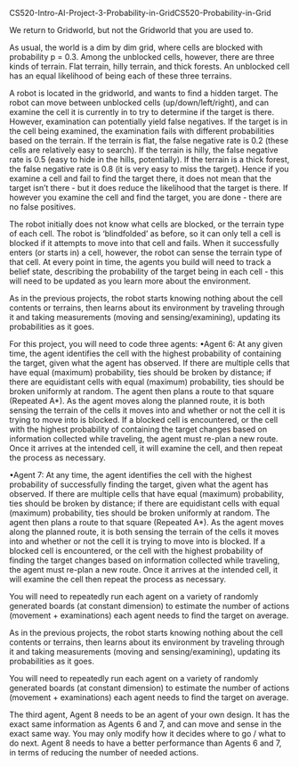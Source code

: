 CS520-Intro-AI-Project-3-Probability-in-GridCS520-Probability-in-Grid


We return to Gridworld, but not the Gridworld that you are used to.

As usual, the world is a dim by dim grid, where cells are blocked with probability p = 0.3. Among the unblocked cells, however, there are three kinds of terrain. Flat terrain, hilly terrain, and thick forests. An unblocked cell has an equal likelihood of being each of these three terrains.

A robot is located in the gridworld, and wants to find a hidden target. The robot can move between unblocked cells (up/down/left/right), and can examine the cell it is currently in to try to determine if the target is there. However, examination can potentially yield false negatives. If the target is in the cell being examined, the examination fails with different probabilities based on the terrain. If the terrain is flat, the false negative rate is 0.2 (these cells are relatively easy to search). If the terrain is hilly, the false negative rate is 0.5 (easy to hide in the hills, potentially). If the terrain is a thick forest, the false negative rate is 0.8 (it is very easy to miss the target). Hence if you examine a cell and fail to find the target there, it does not mean that the target isn’t there - but it does reduce the likelihood that the target is there. If however you examine the cell and find the target, you are done - there are no false positives.

The robot initially does not know what cells are blocked, or the terrain type of each cell. The robot is ‘blindfolded’ as before, so it can only tell a cell is blocked if it attempts to move into that cell and fails. When it successfully enters (or starts in) a cell, however, the robot can sense the terrain type of that cell. At every point in time, the agents you build will need to track a belief state, describing the probability of the target being in each cell - this will need to be updated as you learn more about the environment.

As in the previous projects, the robot starts knowing nothing about the cell contents or terrains, then learns about
its environment by traveling through it and taking measurements (moving and sensing/examining), updating its
probabilities as it goes.

For this project, you will need to code three agents:
•Agent 6: At any given time, the agent identifies the cell with the highest probability of containing
the target, given what the agent has observed. If there are multiple cells that have equal (maximum)
probability, ties should be broken by distance; if there are equidistant cells with equal (maximum) probability,
ties should be broken uniformly at random. The agent then plans a route to that square (Repeated A*). As
the agent moves along the planned route, it is both sensing the terrain of the cells it moves into and whether
or not the cell it is trying to move into is blocked. If a blocked cell is encountered, or the cell with the highest
probability of containing the target changes based on information collected while traveling, the agent must
re-plan a new route. Once it arrives at the intended cell, it will examine the cell, and then repeat the process
as necessary.

•Agent 7: At any time, the agent identifies the cell with the highest probability of successfully finding
the target, given what the agent has observed. If there are multiple cells that have equal (maximum)
probability, ties should be broken by distance; if there are equidistant cells with equal (maximum) probability,
ties should be broken uniformly at random. The agent then plans a route to that square (Repeated A*). As
the agent moves along the planned route, it is both sensing the terrain of the cells it moves into and whether
or not the cell it is trying to move into is blocked. If a blocked cell is encountered, or the cell with the highest
probability of finding the target changes based on information collected while traveling, the agent must re-plan
a new route. Once it arrives at the intended cell, it will examine the cell then repeat the process as necessary.

You will need to repeatedly run each agent on a variety of randomly generated boards (at constant dimension) to
estimate the number of actions (movement + examinations) each agent needs to find the target on average.

As in the previous projects, the robot starts knowing nothing about the cell contents or terrains, then learns about its environment by traveling through it and taking measurements (moving and sensing/examining), updating its probabilities as it goes.

You will need to repeatedly run each agent on a variety of randomly generated boards (at constant dimension) to estimate the number of actions (movement + examinations) each agent needs to find the target on average.

The third agent, Agent 8 needs to be an agent of your own design. It has the exact same information as Agents 6 and 7, and can move and sense in the exact same way. You may only modify how it decides where to go / what to do next. Agent 8 needs to have a better performance than Agents 6 and 7, in terms of reducing the number of needed actions.

